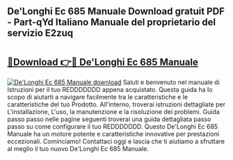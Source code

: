 ## De'Longhi Ec 685 Manuale Download gratuit PDF - Part-qYd Italiano Manuale del proprietario del servizio E2zuq

# <h2><a href="http://dfcq77m.blite.top/?on=De%27Longhi+Ec+685+Manuale">🔗Download 👉🔴 De'Longhi Ec 685 Manuale</a></h2>

[![De'Longhi Ec 685 Manuale download](https://i.imgur.com/lujVjoI.png)](http://dfcq77m.blite.top/?on=De%27Longhi+Ec+685+Manuale)
Saluti e benvenuto nel manuale di Istruzioni per il tuo REDDDDDDD appena acquistato. Questa guida ha lo scopo di aiutarti a navigare facilmente tra le caratteristiche e le caratteristiche del tuo Prodotto. All'interno, troverai istruzioni dettagliate per L'installazione, L'uso, la manutenzione e la risoluzione dei problemi. Guida passo passo nelle pagine seguenti troverai una guida dettagliata passo passo su come configurare il tuo REDDDDDDD. Questo De'Longhi Ec 685 Manuale ha un motore potente e caratteristiche innovative per prestazioni eccezionali. Cominciamo! Contattaci oggi e lascia che ti aiutiamo a sfruttare al meglio il tuo nuovo De'Longhi Ec 685 Manuale.
